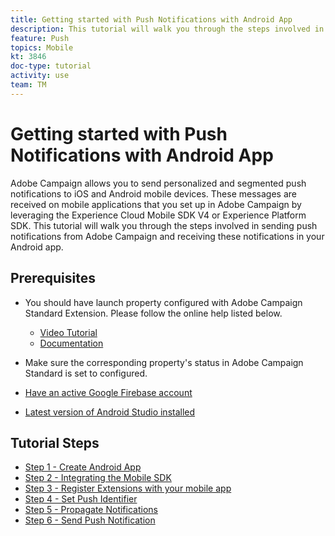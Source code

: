 ```yaml
---
title: Getting started with Push Notifications with Android App
description: This tutorial will walk you through the steps involved in sending push notifications from Adobe Campaign and receiving these notifications in your Android app.
feature: Push
topics: Mobile
kt: 3846
doc-type: tutorial
activity: use
team: TM
---
```


# Getting started with Push Notifications with Android App

Adobe Campaign allows you to send personalized and segmented push notifications to iOS and Android mobile devices.
These messages are received on mobile applications that you set up in Adobe Campaign by leveraging the Experience Cloud Mobile SDK V4 or Experience Platform SDK.
This tutorial will walk you through the steps involved in sending push notifications from Adobe Campaign and receiving these notifications in your Android app.

## Prerequisites

* You should have launch property configured with Adobe Campaign Standard Extension. Please follow the online help listed below.
  * [Video Tutorial](https://video.tv.adobe.com/v/26224?quality=12)
  * [Documentation](https://docs.adobe.com/content/help/en/campaign-learn/campaign-standard-tutorials/communication-channels/mobile/configure-mobile-apps-using-aep-sdk.html)

* Make sure the corresponding property's status in Adobe Campaign Standard is set to configured.
* [Have an active Google Firebase account](https://firebase.google.com)
* [Latest version of Android Studio installed](https://developer.android.com/studio)

## Tutorial Steps

* [Step 1 - Create Android App](/help/tutorial-push-notifications-android/create-android-app.md)
* [Step 2 - Integrating the Mobile SDK](/help/tutorial-push-notifications-android/integrating-with-mobile-sdk.md)
* [Step 3 - Register Extensions with your mobile app](/help/tutorial-push-notifications-android/register-mobile-extensions.md)
* [Step 4 - Set Push Identifier](/help/tutorial-push-notifications-android/set-push-identifier.md)
* [Step 5 - Propagate Notifications](/help/tutorial-push-notifications-android/propagate-notification.md)
* [Step 6 - Send Push Notification](/help/tutorial-push-notifications-android/send-push-notification.md)
